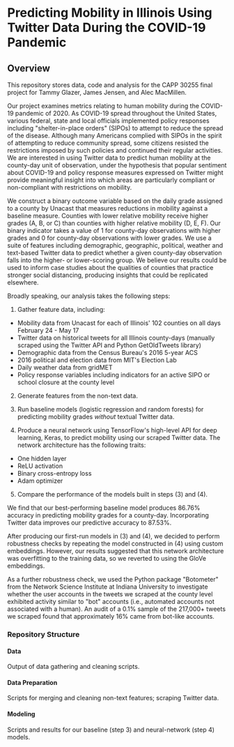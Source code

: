 # Predicting Mobility in Illinois Using Twitter Data During the COVID-19 Pandemic

## Overview

This repository stores data, code and analysis for the CAPP 30255 final project for Tammy Glazer, James Jensen, and Alec MacMillen.

Our project examines metrics relating to human mobility during the COVID-19 pandemic of 2020. As COVID-19 spread throughout the United States, various federal, state and local officials implemented policy responses including "shelter-in-place orders" (SIPOs) to attempt to reduce the spread of the disease. Although many Americans complied with SIPOs in the spirit of attempting to reduce community spread, some citizens resisted the restrictions imposed by such policies and continued their regular activities. We are interested in using Twitter data to predict human mobility at the county-day unit of observation, under the hypothesis that popular sentiment about COVID-19 and policy response measures expressed on Twitter might provide meaningful insight into which areas are particularly compliant or non-compliant with restrictions on mobility.

We construct a binary outcome variable based on the daily grade assigned to a county by Unacast that measures reductions in mobility against a baseline measure. Counties with lower relative mobility receive higher grades (A, B, or C) than counties with higher relative mobility (D, E, F). Our binary indicator takes a value of 1 for county-day observations with higher grades and 0 for county-day observations with lower grades. We use a suite of features including demographic, geographic, political, weather and text-based Twitter data to predict whether a given county-day observation falls into the higher- or lower-scoring group. We believe our results could be used to inform case studies about the qualities of counties that practice stronger social distancing, producing insights that could be replicated elsewhere. 

Broadly speaking, our analysis takes the following steps:

1. Gather feature data, including:
- Mobility data from Unacast for each of Illinois' 102 counties on all days February 24 - May 17
- Twitter data on historical tweets for all Illinois county-days (manually scraped using the Twitter API and Python GetOldTweets library)
- Demographic data from the Census Bureau's 2016 5-year ACS
- 2016 political and election data from MIT's Election Lab
- Daily weather data from gridMET
- Policy response variables including indicators for an active SIPO or school closure at the county level

2. Generate features from the non-text data.

3. Run baseline models (logistic regression and random forests) for predicting mobility grades *without* textual Twitter data.

4. Produce a neural network using TensorFlow's high-level API for deep learning, Keras, to predict mobility using our scraped Twitter data. The network architecture has the following traits:
- One hidden layer
- ReLU activation
- Binary cross-entropy loss
- Adam optimizer

5. Compare the performance of the models built in steps (3) and (4).

We find that our best-performing baseline model produces 86.76% accuracy in predicting mobility grades for a county-day. Incorporating Twitter data improves our predictive accuracy to 87.53%.

After producing our first-run models in (3) and (4), we decided to perform robustness checks by repeating the model constructed in (4) using custom embeddings. However, our results suggested that this network architecture was overfitting to the training data, so we reverted to using the GloVe embeddings.

As a further robustness check, we used the Python package "Botometer" from the Network Science Institute at Indiana University to investigate whether the user accounts in the tweets we scraped at the county level exhibited activity similar to "bot" accounts (i.e., automated accounts not associated with a human). An audit of a 0.1% sample of the 217,000+ tweets we scraped found that approximately 16% came from bot-like accounts.

### Repository Structure

#### Data

Output of data gathering and cleaning scripts.

#### Data Preparation

Scripts for merging and cleaning non-text features; scraping Twitter data.

#### Modeling

Scripts and results for our baseline (step 3) and neural-network (step 4) models.